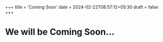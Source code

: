 +++
title = 'Coming Soon'
date = 2024-02-22T08:57:12+05:30
draft = false
+++
# We will be Coming Soon...